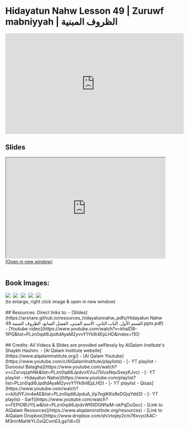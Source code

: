 # Hidayatun Nahw Lesson 49 | Zuruwf mabniyyah |  الظروف المبنية

<iframe width="560" height="315" src="https://www.youtube-nocookie.com/embed/khaID8-1iPQ?start=0" frameborder="0" allow="accelerometer; autoplay; encrypted-media; gyroscope; picture-in-picture" allowfullscreen="allowfullscreen"></iframe><BR>

<h2>Slides</h2>
<div>
    <object
    data='https://arshare.github.io/resources_hidayatunnahw_pdfs/Hidayatun Nahw 49 القسم الأول، الباب الثاني، الاسم المبني، الفصل السابع، الظروف المبنية.pptx.pdf'
    type="application/pdf"
    width="560"
    height="315"
    >
    <iframe
        src='https://arshare.github.io/resources_hidayatunnahw_pdfs/Hidayatun Nahw 49 القسم الأول، الباب الثاني، الاسم المبني، الفصل السابع، الظروف المبنية.pptx.pdf'
        width="500"
        height="315"
    >
    <p>This browser does not support PDF!</p>
    </iframe>
    </object>
</div>
<A HREF='https://arshare.github.io/resources_hidayatunnahw_pdfs/Hidayatun Nahw 49 القسم الأول، الباب الثاني، الاسم المبني، الفصل السابع، الظروف المبنية.pptx.pdf' target=_>(Open in new window)</A>
<BR><BR>
<H2>Book Images:</H2>
<IMG SRC='https://arshare.github.io/resources_hidayatunnahw_book_images/065.png' class=bookpage style="max-width: 30%;">&nbsp;&nbsp;<IMG SRC='https://arshare.github.io/resources_hidayatunnahw_book_images/066.png' class=bookpage style="max-width: 30%;">&nbsp;&nbsp;<IMG SRC='https://arshare.github.io/resources_hidayatunnahw_book_images/067.png' class=bookpage style="max-width: 30%;">&nbsp;&nbsp;<IMG SRC='https://arshare.github.io/resources_hidayatunnahw_book_images/068.png' class=bookpage style="max-width: 30%;">&nbsp;&nbsp;<IMG SRC='https://arshare.github.io/resources_hidayatunnahw_book_images/069.png' class=bookpage style="max-width: 30%;">&nbsp;&nbsp;<BR>(to enlarge, right click image & open in new window)<BR><BR>
## Resources:
Direct links to:
- [Slides](https://arshare.github.io/resources_hidayatunnahw_pdfs/Hidayatun Nahw 49 القسم الأول، الباب الثاني، الاسم المبني، الفصل السابع، الظروف المبنية.pptx.pdf)
- [Youtube video](https://www.youtube.com/watch?v=khaID8-1iPQ&list=PLzn0qdi6JpdtdAyaM2yvvY1Yk9i4EpLHD&index=110)
<BR><BR>
## Credits:
All Videos & Slides are provided selflessly by AlQalam Institute's Shaykh Hashim.
- [Al Qalam Institute website](https://www.alqalaminstitute.org/)
- [Al Qalam Youtube](https://www.youtube.com/c/AlQalamInstitute/playlists)
- [- YT playlist - Duroosul Balagha](https://www.youtube.com/watch?v=cZsrvqzphNk&list=PLzn0qdi6JpdvvXVuJ7kIusNquSxeyKJvc)
- [- YT playlist - Hidayatun Nahw](https://www.youtube.com/playlist?list=PLzn0qdi6JpdtdAyaM2yvvY1Yk9i4EpLHD)
- [- YT playlist - Qisas](https://www.youtube.com/watch?v=bXdYFJm4eAE&list=PLzn0qdi6JpduA_Vp7eglKKs8eDGjqYdd3)
- [- YT playlist - Sarf](https://www.youtube.com/watch?v=FEPiOBUYlLw&list=PLzn0qdi6JpdvWf0IDGNfaiM-okPqDuQoc)
- [Link to AlQalam Resources](https://www.alqalaminstitute.org/resources)
- [Link to AlQalam Dropbox](https://www.dropbox.com/sh/vtojey2cm76xvyr/AAC-M3mnMaHkYLGxQCvmEiLga?dl=0)
